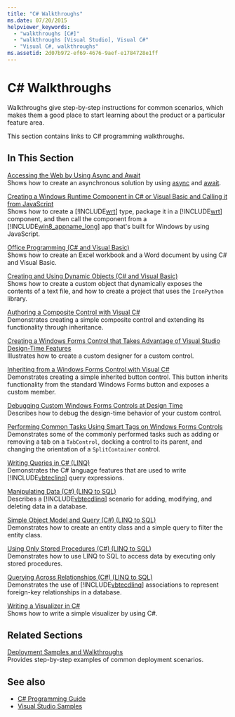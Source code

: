 ```yaml
---
title: "C# Walkthroughs"
ms.date: 07/20/2015
helpviewer_keywords: 
  - "walkthroughs [C#]"
  - "walkthroughs [Visual Studio], Visual C#"
  - "Visual C#, walkthroughs"
ms.assetid: 2d07b972-ef69-4676-9aef-e1784728e1ff
---
```

# C# Walkthroughs
Walkthroughs give step-by-step instructions for common scenarios, which makes them a good place to start learning about the product or a particular feature area.  
  
 This section contains links to C# programming walkthroughs.  
  
## In This Section  

 [Accessing the Web by Using Async and Await](./programming-guide/concepts/async/walkthrough-accessing-the-web-by-using-async-and-await.md)  
 Shows how to create an asynchronous solution by using [async](../csharp/language-reference/keywords/async.md) and [await](../csharp/language-reference/keywords/await.md).  
  
 [Creating a Windows Runtime Component in C# or Visual Basic and Calling it from JavaScript](/windows/uwp/winrt-components/walkthrough-creating-a-simple-windows-runtime-component-and-calling-it-from-javascript)  
 Shows how to create a [!INCLUDE[wrt](~/includes/wrt-md.md)] type, package it in a [!INCLUDE[wrt](~/includes/wrt-md.md)] component, and then call the component from a [!INCLUDE[win8_appname_long](~/includes/win8-appname-long-md.md)] app that's built for Windows by using JavaScript.  
  
 [Office Programming (C# and Visual Basic)](../csharp/programming-guide/interop/walkthrough-office-programming.md)  
 Shows how to create an Excel workbook and a Word document by using C# and Visual Basic.  
  
 [Creating and Using Dynamic Objects (C# and Visual Basic)](../csharp/programming-guide/types/walkthrough-creating-and-using-dynamic-objects.md)  
 Shows how to create a custom object that dynamically exposes the contents of a text file, and how to create a project that uses the `IronPython` library.  
   
 [Authoring a Composite Control with Visual C#](../../docs/framework/winforms/controls/walkthrough-authoring-a-composite-control-with-visual-csharp.md)  
 Demonstrates creating a simple composite control and extending its functionality through inheritance.  
  
 [Creating a Windows Forms Control that Takes Advantage of Visual Studio Design-Time Features](../../docs/framework/winforms/controls/creating-a-wf-control-design-time-features.md)  
 Illustrates how to create a custom designer for a custom control.  
  
 [Inheriting from a Windows Forms Control with Visual C#](../../docs/framework/winforms/controls/walkthrough-inheriting-from-a-windows-forms-control-with-visual-csharp.md)  
 Demonstrates creating a simple inherited button control. This button inherits functionality from the standard Windows Forms button and exposes a custom member.  
  
 [Debugging Custom Windows Forms Controls at Design Time](../../docs/framework/winforms/controls/walkthrough-debugging-custom-windows-forms-controls-at-design-time.md)  
 Describes how to debug the design-time behavior of your custom control.

 [Performing Common Tasks Using Smart Tags on Windows Forms Controls](../../docs/framework/winforms/controls/performing-common-tasks-using-smart-tags-on-wf-controls.md)  
 Demonstrates some of the commonly performed tasks such as adding or removing a tab on a `TabControl`, docking a control to its parent, and changing the orientation of a `SplitContainer` control.  
  
 [Writing Queries in C# (LINQ)](../csharp/programming-guide/concepts/linq/walkthrough-writing-queries-linq.md)  
 Demonstrates the C# language features that are used to write [!INCLUDE[vbteclinq](~/includes/vbteclinq-md.md)] query expressions.  
  
 [Manipulating Data (C#) (LINQ to SQL)](../framework/data/adonet/sql/linq/walkthrough-manipulating-data-csharp.md)  
 Describes a [!INCLUDE[vbtecdlinq](~/includes/vbtecdlinq-md.md)] scenario for adding, modifying, and deleting data in a database.  
  
 [Simple Object Model and Query (C#) (LINQ to SQL)](../framework/data/adonet/sql/linq/walkthrough-simple-object-model-and-query-csharp.md)  
 Demonstrates how to create an entity class and a simple query to filter the entity class.  
  
 [Using Only Stored Procedures (C#) (LINQ to SQL)](../framework/data/adonet/sql/linq/walkthrough-using-only-stored-procedures-csharp.md)  
 Demonstrates how to use LINQ to SQL to access data by executing only stored procedures.  
  
 [Querying Across Relationships (C#) (LINQ to SQL)](../framework/data/adonet/sql/linq/walkthrough-querying-across-relationships-csharp.md)  
 Demonstrates the use of [!INCLUDE[vbtecdlinq](~/includes/vbtecdlinq-md.md)] associations to represent foreign-key relationships in a database.  

 [Writing a Visualizer in C#](/visualstudio/debugger/walkthrough-writing-a-visualizer-in-csharp)  
 Shows how to write a simple visualizer by using C#.  
  
## Related Sections  
 [Deployment Samples and Walkthroughs](/visualstudio/deployment/clickonce-deployment-samples-and-walkthroughs)  
 Provides step-by-step examples of common deployment scenarios.  
  
## See also

- [C# Programming Guide](../csharp/programming-guide/index.md)
- [Visual Studio Samples](/visualstudio/ide/visual-studio-samples)
